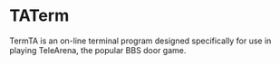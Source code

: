 # TATerm
TermTA is an on-line terminal program designed specifically for use in playing TeleArena, the popular BBS door game.
